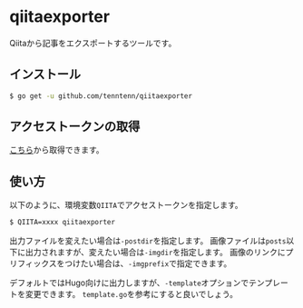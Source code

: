 # qiitaexporter

Qiitaから記事をエクスポートするツールです。

## インストール

```sh
$ go get -u github.com/tenntenn/qiitaexporter
```

## アクセストークンの取得

[こちら](https://qiita.com/settings/applications)から取得できます。

## 使い方

以下のように、環境変数`QIITA`でアクセストークンを指定します。

```sh
$ QIITA=xxxx qiitaexporter
```

出力ファイルを変えたい場合は`-postdir`を指定します。
画像ファイルは`posts`以下に出力されますが、変えたい場合は`-imgdir`を指定します。
画像のリンクにプリフィックスをつけたい場合は、`-imgprefix`で指定できます。

デフォルトではHugo向けに出力しますが、`-template`オプションでテンプレートを変更できます。
`template.go`を参考にすると良いでしょう。
